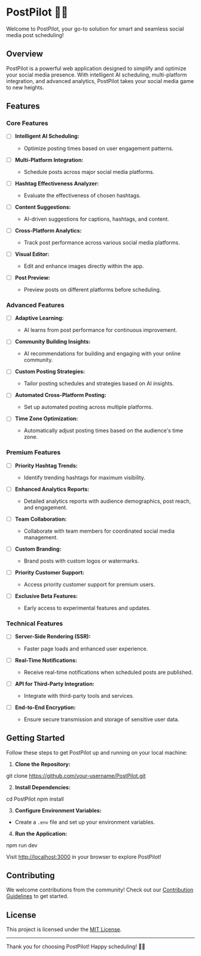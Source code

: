 # PostPilot 🚀✨

Welcome to PostPilot, your go-to solution for smart and seamless social media post scheduling!

## Overview

PostPilot is a powerful web application designed to simplify and optimize your social media presence. With intelligent AI scheduling, multi-platform integration, and advanced analytics, PostPilot takes your social media game to new heights.

## Features

### Core Features

- [ ] **Intelligent AI Scheduling:**
  - Optimize posting times based on user engagement patterns.

- [ ] **Multi-Platform Integration:**
  - Schedule posts across major social media platforms.

- [ ] **Hashtag Effectiveness Analyzer:**
  - Evaluate the effectiveness of chosen hashtags.

- [ ] **Content Suggestions:**
  - AI-driven suggestions for captions, hashtags, and content.

- [ ] **Cross-Platform Analytics:**
  - Track post performance across various social media platforms.

- [ ] **Visual Editor:**
  - Edit and enhance images directly within the app.

- [ ] **Post Preview:**
  - Preview posts on different platforms before scheduling.

### Advanced Features

- [ ] **Adaptive Learning:**
  - AI learns from post performance for continuous improvement.

- [ ] **Community Building Insights:**
  - AI recommendations for building and engaging with your online community.

- [ ] **Custom Posting Strategies:**
  - Tailor posting schedules and strategies based on AI insights.

- [ ] **Automated Cross-Platform Posting:**
  - Set up automated posting across multiple platforms.

- [ ] **Time Zone Optimization:**
  - Automatically adjust posting times based on the audience's time zone.

### Premium Features

- [ ] **Priority Hashtag Trends:**
  - Identify trending hashtags for maximum visibility.

- [ ] **Enhanced Analytics Reports:**
  - Detailed analytics reports with audience demographics, post reach, and engagement.

- [ ] **Team Collaboration:**
  - Collaborate with team members for coordinated social media management.

- [ ] **Custom Branding:**
  - Brand posts with custom logos or watermarks.

- [ ] **Priority Customer Support:**
  - Access priority customer support for premium users.

- [ ] **Exclusive Beta Features:**
  - Early access to experimental features and updates.

### Technical Features

- [ ] **Server-Side Rendering (SSR):**
  - Faster page loads and enhanced user experience.

- [ ] **Real-Time Notifications:**
  - Receive real-time notifications when scheduled posts are published.

- [ ] **API for Third-Party Integration:**
  - Integrate with third-party tools and services.

- [ ] **End-to-End Encryption:**
  - Ensure secure transmission and storage of sensitive user data.

## Getting Started

Follow these steps to get PostPilot up and running on your local machine:

1. **Clone the Repository:**

git clone https://github.com/your-username/PostPilot.git

2. **Install Dependencies:**

cd PostPilot
npm install


3. **Configure Environment Variables:**
- Create a `.env` file and set up your environment variables.

4. **Run the Application:**

npm run dev


Visit [http://localhost:3000](http://localhost:3000) in your browser to explore PostPilot!

## Contributing

We welcome contributions from the community! Check out our [Contribution Guidelines](CONTRIBUTING.md) to get started.

## License

This project is licensed under the [MIT License](LICENSE).

---

Thank you for choosing PostPilot! Happy scheduling! 🚀✨
